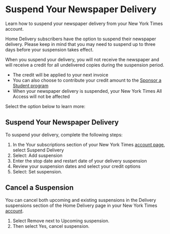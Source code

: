 # Suspend Your Newspaper Delivery

Learn how to suspend your newspaper delivery from your New York Times account.

Home Delivery subscribers have the option to suspend their newspaper delivery. Please keep in mind that you may need to suspend up to three days before your suspension takes effect.

When you suspend your delivery, you will not receive the newspaper and will receive a credit for all undelivered copies during the suspension period.

- The credit will be applied to your next invoice
- You can also choose to contribute your credit amount to the [Sponsor a Student program](https://www.nytimes.com/subscription/sponsor)
- When your newspaper delivery is suspended, your New York Times All Access will not be affected

Select the option below to learn more:

## Suspend Your Newspaper Delivery

To suspend your delivery, complete the following steps:

1. In the Your subscriptions section of your New York Times [account page](https://myaccount.nytimes.com/seg/homedelivery), select Suspend Delivery
2. Select: Add suspension
3. Enter the stop date and restart date of your delivery suspension
4. Review your suspension dates and select your credit options
5. Select: Set suspension.

## Cancel a Suspension

You can cancel both upcoming and existing suspensions in the Delivery suspensions section of the Home Delivery page in your New York Times [account](https://myaccount.nytimes.com/seg/).

1. Select Remove next to Upcoming suspension.
2. Then select Yes, cancel suspension.
